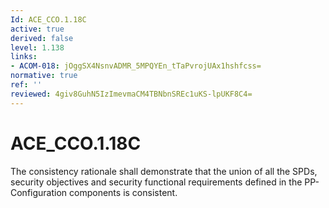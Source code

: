 ```yaml
---
Id: ACE_CCO.1.18C
active: true
derived: false
level: 1.138
links:
- ACOM-018: jOggSX4NsnvADMR_5MPQYEn_tTaPvrojUAx1hshfcss=
normative: true
ref: ''
reviewed: 4giv8GuhN5IzImevmaCM4TBNbnSREc1uKS-lpUKF8C4=
---
```


# ACE_CCO.1.18C

The consistency rationale shall demonstrate that the union of all the SPDs, security objectives and security functional requirements defined in the PP-Configuration components is consistent.